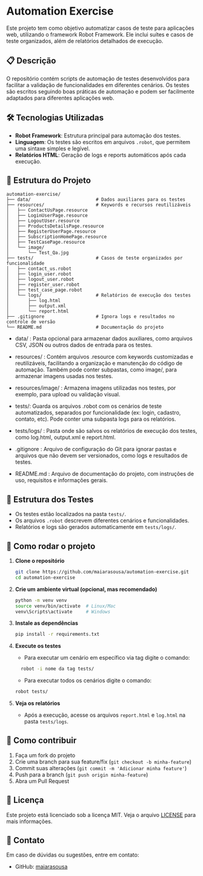 # Automation Exercise

Este projeto tem como objetivo automatizar casos de teste para aplicações web, utilizando o framework Robot Framework. Ele inclui suítes e casos de teste organizados, além de relatórios detalhados de execução.

## 📋 Descrição

O repositório contém scripts de automação de testes desenvolvidos para facilitar a validação de funcionalidades em diferentes cenários. Os testes são escritos seguindo boas práticas de automação e podem ser facilmente adaptados para diferentes aplicações web.

## 🛠️ Tecnologias Utilizadas

- **Robot Framework**: Estrutura principal para automação dos testes.
- **Linguagem**: Os testes são escritos em arquivos `.robot`, que permitem uma sintaxe simples e legível.
- **Relatórios HTML**: Geração de logs e reports automáticos após cada execução.

## 📑 Estrutura do Projeto
```text
automation-exercise/
├── data/                        # Dados auxiliares para os testes
├── resources/                   # Keywords e recursos reutilizáveis
│   ├── ContactUsPage.resource
│   ├── LoginUserPage.resource
│   ├── LogoutUser.resource
│   ├── ProductsDetailsPage.resource
│   ├── RegisterUserPage.resource
│   ├── SubscriptionHomePage.resource
│   ├── TestCasePage.resource
│   └── image/
│       └── Test_Qa.jpg
├── tests/                       # Casos de teste organizados por funcionalidade
│   ├── contact_us.robot
│   ├── login_user.robot
│   ├── logout_user.robot
│   ├── register_user.robot
│   ├── test_case_page.robot
│   └── logs/                    # Relatórios de execução dos testes
│       ├── log.html
│       ├── output.xml
│       └── report.html
├── .gitignore                   # Ignora logs e resultados no controle de versão
└── README.md                    # Documentação do projeto
```

- data/ : Pasta opcional para armazenar dados auxiliares, como arquivos CSV, JSON ou outros dados de entrada para os testes.

- resources/ : Contém arquivos .resource com keywords customizadas e reutilizáveis, facilitando a organização e manutenção do código de automação. Também pode conter subpastas, como image/, para armazenar imagens usadas nos testes.

- resources/image/ : Armazena imagens utilizadas nos testes, por exemplo, para upload ou validação visual.

- tests/: Guarda os arquivos .robot com os cenários de teste automatizados, separados por funcionalidade (ex: login, cadastro, contato, etc). Pode conter uma subpasta logs para os relatórios.

- tests/logs/ : Pasta onde são salvos os relatórios de execução dos testes, como log.html, output.xml e report.html.

- .gitignore :  Arquivo de configuração do Git para ignorar pastas e arquivos que não devem ser versionados, como logs e resultados de testes.

- README.md : Arquivo de documentação do projeto, com instruções de uso, requisitos e informações gerais.

## 🧪 Estrutura dos Testes

- Os testes estão localizados na pasta `tests/`.
- Os arquivos `.robot` descrevem diferentes cenários e funcionalidades.
- Relatórios e logs são gerados automaticamente em `tests/logs/`.

## 🚀 Como rodar o projeto

1. **Clone o repositório**
   ```bash
   git clone https://github.com/maiarasousa/automation-exercise.git
   cd automation-exercise
   ```

2. **Crie um ambiente virtual (opcional, mas recomendado)**
   ```bash
   python -m venv venv
   source venv/bin/activate  # Linux/Mac
   venv\Scripts\activate     # Windows
   ```

3. **Instale as dependências**
   ```bash
   pip install -r requirements.txt
   ```

4. **Execute os testes**
   - Para executar um cenário em específico via tag digite o comando:
  
   ```bash
     robot -i nome da tag tests/
   ```
   
   - Para executar todos os cenários digite o comando:

   ```bash
   robot tests/
   ```

6. **Veja os relatórios**
   - Após a execução, acesse os arquivos `report.html` e `log.html` na pasta `tests/logs`.

## 🤝 Como contribuir

1. Faça um fork do projeto
2. Crie uma branch para sua feature/fix (`git checkout -b minha-feature`)
3. Commit suas alterações (`git commit -m 'Adicionar minha feature'`)
4. Push para a branch (`git push origin minha-feature`)
5. Abra um Pull Request

## 📝 Licença

Este projeto está licenciado sob a licença MIT. Veja o arquivo [LICENSE](LICENSE) para mais informações.

## 📧 Contato

Em caso de dúvidas ou sugestões, entre em contato:
- GitHub: [maiarasousa](https://github.com/maiarasousa)

